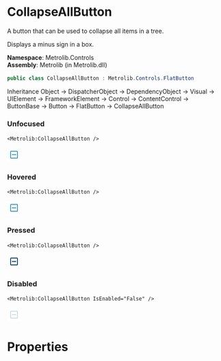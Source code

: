 # CollapseAllButton  

A button that can be used to collapse all items in a tree.

Displays a minus sign in a box.

**Namespace**: Metrolib.Controls  
**Assembly**: Metrolib (in Metrolib.dll)  

```C#
public class CollapseAllButton : Metrolib.Controls.FlatButton
```

Inheritance Object -> DispatcherObject -> DependencyObject -> Visual -> UIElement -> FrameworkElement -> Control -> ContentControl -> ButtonBase -> Button -> FlatButton -> CollapseAllButton
### Unfocused

```xaml
<Metrolib:CollapseAllButton />

```
![Image of CollapseAllButton, Unfocused](Unfocused.png)

### Hovered

```xaml
<Metrolib:CollapseAllButton />

```
![Image of CollapseAllButton, Hovered](Hovered.png)

### Pressed

```xaml
<Metrolib:CollapseAllButton />

```
![Image of CollapseAllButton, Pressed](Pressed.png)

### Disabled

```xaml
<Metrolib:CollapseAllButton IsEnabled="False" />

```
![Image of CollapseAllButton, Disabled](Disabled.png)

# Properties  

